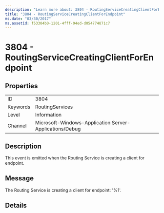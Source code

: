 ```yaml
---
description: "Learn more about: 3804 - RoutingServiceCreatingClientForEndpoint"
title: "3804 - RoutingServiceCreatingClientForEndpoint"
ms.date: "03/30/2017"
ms.assetid: f53304b0-1201-4fff-94ed-d054774871c7
---
```

# 3804 - RoutingServiceCreatingClientForEndpoint

## Properties  
  
|||  
|-|-|  
|ID|3804|  
|Keywords|RoutingServices|  
|Level|Information|  
|Channel|Microsoft-Windows-Application Server-Applications/Debug|  
  
## Description  

 This event is emitted when the Routing Service is creating a client for endpoint.  
  
## Message  

 The Routing Service is creating a client for endpoint: '%1'.  
  
## Details
